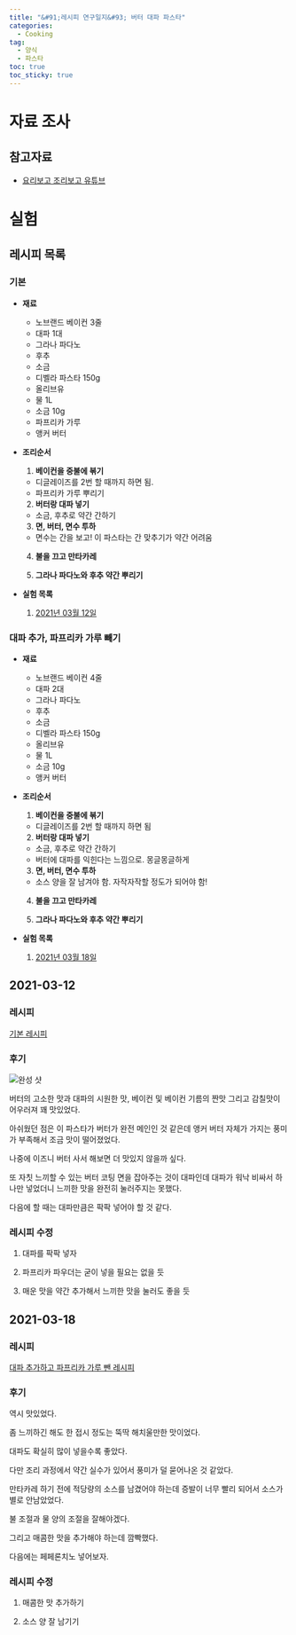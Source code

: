 ```yaml
---
title: "&#91;레시피 연구일지&#93; 버터 대파 파스타"
categories:
  - Cooking
tag:
  - 양식
  - 파스타
toc: true
toc_sticky: true
---
```


# 자료 조사

## 참고자료

- [요리보고 조리보고 유튜브](https://www.youtube.com/watch?v=4HgGsASHsn4)

# 실험

## 레시피 목록

### 기본

- **재료**

  - 노브랜드 베이컨 3줄
  - 대파 1대
  - 그라나 파다노
  - 후추
  - 소금
  - 디벨라 파스타 150g
  - 올리브유
  - 물 1L
  - 소금 10g
  - 파프리카 가루
  - 앵커 버터

- **조리순서**

  1. **베이컨을 중불에 볶기**
    - 디글레이즈를 2번 할 때까지 하면 됨.
    - 파프리카 가루 뿌리기
  
  2. **버터랑 대파 넣기**
    - 소금, 후추로 약간 간하기

  3. **면, 버터, 면수 투하** 
    - 면수는 간을 보고! 이 파스타는 간 맞추기가 약간 어려움

  4. **불을 끄고 만타카레**

  5. **그라나 파다노와 후추 약간 뿌리기**

- **실험 목록**
  
  1. [2021년 03월 12일](#2021-03-12)

### 대파 추가, 파프리카 가루 빼기

- **재료**

  - 노브랜드 베이컨 4줄
  - 대파 2대
  - 그라나 파다노
  - 후추
  - 소금
  - 디벨라 파스타 150g
  - 올리브유
  - 물 1L
  - 소금 10g
  - 앵커 버터

- **조리순서**

  1. **베이컨을 중불에 볶기**
    - 디글레이즈를 2번 할 때까지 하면 됨
  
  2. **버터랑 대파 넣기**
    - 소금, 후추로 약간 간하기
    - 버터에 대파를 익힌다는 느낌으로. 몽글몽글하게

  3. **면, 버터, 면수 투하** 
    - 소스 양을 잘 남겨야 함. 자작자작할 정도가 되어야 함!

  4. **불을 끄고 만타카레**

  5. **그라나 파다노와 후추 약간 뿌리기**

- **실험 목록**
  
  1. [2021년 03월 18일](#2021-03-18)

## 2021-03-12

### 레시피

[기본 레시피](#기본)

### 후기

![완성 샷](../../assets/cook/leek-butter-pasta/1.jpg)

버터의 고소한 맛과 대파의 시원한 맛, 베이컨 및 베이컨 기름의 짠맛 그리고 감칠맛이 어우러져 꽤 맛있었다. 

아쉬웠던 점은 이 파스타가 버터가 완전 메인인 것 같은데 앵커 버터 자체가 가지는 풍미가 부족해서 조금 맛이 떨어졌었다.

나중에 이즈니 버터 사서 해보면 더 맛있지 않을까 싶다.

또 자칫 느끼할 수 있는 버터 코팅 면을 잡아주는 것이 대파인데 대파가 워낙 비싸서 하나만 넣었더니 느끼한 맛을 완전히 눌러주지는 못했다.

다음에 할 때는 대파만큼은 팍팍 넣어야 할 것 같다.

### 레시피 수정

1. 대파를 팍팍 넣자

2. 파프리카 파우더는 굳이 넣을 필요는 없을 듯

3. 매운 맛을 약간 추가해서 느끼한 맛을 눌러도 좋을 듯

## 2021-03-18

### 레시피

[대파 추가하고 파프리카 가루 뺀 레시피](#대파-추가-파프리카-가루-빼기)

### 후기

역시 맛있었다. 

좀 느끼하긴 해도 한 접시 정도는 뚝딱 해치울만한 맛이었다.

대파도 확실히 많이 넣을수록 좋았다.

다만 조리 과정에서 약간 실수가 있어서 풍미가 덜 묻어나온 것 같았다.

만타카레 하기 전에 적당량의 소스를 남겼어야 하는데 증발이 너무 빨리 되어서 소스가 별로 안남았었다.

불 조절과 물 양의 조절을 잘해야겠다.

그리고 매콤한 맛을 추가해야 하는데 깜빡했다.

다음에는 페페론치노 넣어보자.

### 레시피 수정

1. 매콤한 맛 추가하기

2. 소스 양 잘 남기기 